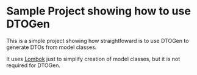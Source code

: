 # Sample Project showing how to use DTOGen

This is a simple project showing how straightfoward is to use DTOGen to generate DTOs from model classes.

It uses [Lombok](http://projectlombok.org) just to simplify creation of model classes, but it is not required for DTOGen.
